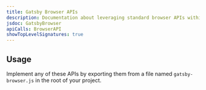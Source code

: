 ```yaml
---
title: Gatsby Browser APIs
description: Documentation about leveraging standard browser APIs within Gatsby
jsdoc: GatsbyBrowser
apiCalls: BrowserAPI
showTopLevelSignatures: true
---
```


## Usage

Implement any of these APIs by exporting them from a file named `gatsby-browser.js` in the root of your project.
